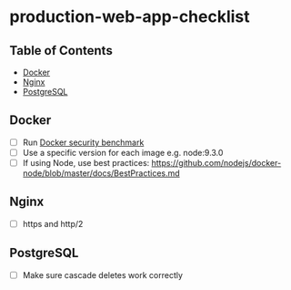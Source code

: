 # production-web-app-checklist

## Table of Contents
- [Docker](#docker)
- [Nginx](#nginx)
- [PostgreSQL](#postgresql)

## Docker

- [ ] Run [Docker security benchmark](https://github.com/docker/docker-bench-security)
- [ ] Use a specific version for each image e.g. node:9.3.0
- [ ] If using Node, use best practices: https://github.com/nodejs/docker-node/blob/master/docs/BestPractices.md

## Nginx

- [ ] https and http/2

## PostgreSQL

- [ ] Make sure cascade deletes work correctly
